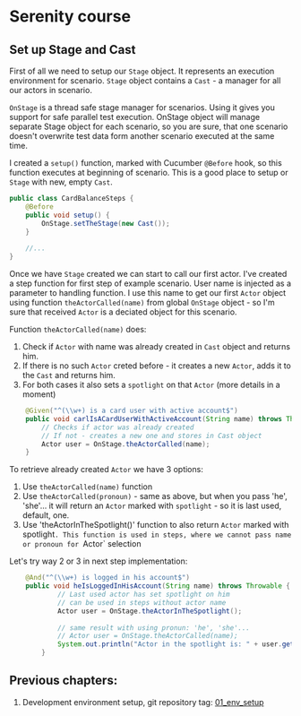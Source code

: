 # Serenity course

## Set up Stage and Cast

First of all we need to setup our `Stage` object. It represents an execution environment for scenario.  `Stage` object contains a `Cast` - a manager for all our actors in scenario.

`OnStage` is a thread safe stage manager for scenarios. Using it gives you support for safe parallel test execution. OnStage object will manage separate Stage object for each scenario, so you are sure, that one scenario doesn't overwrite test data form another scenario executed at the same time.

I created a `setup()` function, marked with Cucumber `@Before` hook, so this function executes at beginning of scenario. This is a good place to setup or `Stage` with new, empty `Cast`.

```java
public class CardBalanceSteps {
    @Before
    public void setup() {
        OnStage.setTheStage(new Cast());
    }    
    
    //...
}
```

Once we have `Stage` created we can start to call our first actor. I've created a step function for first step of example scenario. User name is injected as a parameter to handling function. I use this name to get our first `Actor` object using function `theActorCalled(name)` from global `OnStage` object - so I'm sure that received `Actor` is a deciated object for this scenario.

Function `theActorCalled(name)` does:
1. Check if `Actor` with name was already created in `Cast` object and returns him.
2. If there is no such `Actor` creted before - it creates a new `Actor`, adds it to the `Cast` and returns him.
3. For both cases it also sets a `spotlight` on that `Actor` (more details in a moment)

```java
    @Given("^(\\w+) is a card user with active account$")
    public void carlIsACardUserWithActiveAccount(String name) throws Throwable {
        // Checks if actor was already created
        // If not - creates a new one and stores in Cast object
        Actor user = OnStage.theActorCalled(name);
    }
```

To retrieve already created `Actor` we have 3 options:
1. Use `theActorCalled(name)` function
2. Use `theActorCalled(pronoun)` - same as above, but when you pass 'he', 'she'... it will return an `Actor` marked with `spotlight` - so it is last used, default, one.
3. Use 'theActorInTheSpotlight()' function to also return `Actor` marked with spotlight`. This function is used in steps, where we cannot pass name or pronoun for `Actor` selection

Let's try way 2 or 3 in next step implementation:

```java
    @And("^(\\w+) is logged in his account$")
    public void heIsLoggedInHisAccount(String name) throws Throwable {
            // Last used actor has set spotlight on him
            // can be used in steps without actor name    
            Actor user = OnStage.theActorInTheSpotlight();
            
            // same result with using pronun: 'he', 'she'...
            // Actor user = OnStage.theActorCalled(name);
            System.out.println("Actor in the spotlight is: " + user.getName());
        }
```

## Previous chapters:
1. Development environment setup, git repository tag: [01_env_setup](https://github.com/qbek/serenity-course/tree/01_env_setup)
